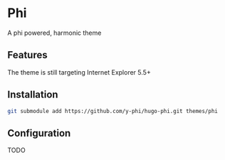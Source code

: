 # Phi

A phi powered, harmonic theme

## Features

The theme is still targeting Internet Explorer 5.5+

## Installation

```bash
git submodule add https://github.com/y-phi/hugo-phi.git themes/phi
```

## Configuration

TODO
